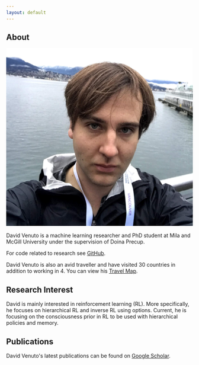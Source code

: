 ```yaml
---
layout: default
---
```


## About

<img class="profile-picture" src="434.jpg">

David Venuto is a machine learning researcher and PhD student at Mila and McGill University under the supervision of Doina Precup.  

For code related to research see [GitHub](https://github.com/dvVenuto).

David Venuto is also an avid traveller and have visited 30 countries in addition to working in 4.  You can view his [Travel Map](https://drive.google.com/open?id=1_QtJdbULTcZpp6Jb8Da1D3T6d7vGn5np&usp=sharing).

## Research Interest

David is mainly interested in reinforcement learning (RL). More specifically, he focuses on hierarchical RL and inverse RL using options. Current, he is focusing on the consciousness prior in RL to be used with hierarchical policies and memory.

## Publications 

David Venuto's latest publications can be found on [Google Scholar](https://scholar.google.ca/citations?user=32rbUtYAAAAJ&hl=en).





